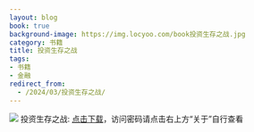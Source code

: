 ```yaml
---
layout: blog
book: true
background-image: https://img.locyoo.com/book投资生存之战.jpg
category: 书籍
title: 投资生存之战
tags:
- 书籍
- 金融
redirect_from:
  - /2024/03/投资生存之战/
---
```

![](https://img.locyoo.com/book投资生存之战.jpg)
投资生存之战: <a name = "ref1" href="https://url18.ctfile.com/f/50983618-1334550616-a25747?p=3619">点击下载</a>，访问密码请点击右上方“关于”自行查看